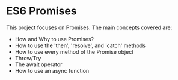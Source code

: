 # ES6 Promises
This project focuses on Promises. The main concepts covered are:
* How and Why to use Promises?
* How to use the 'then', 'resolve', and 'catch' methods
* How to use every method of the Promise object
* Throw/Try
* The await operator
* How to use an async function